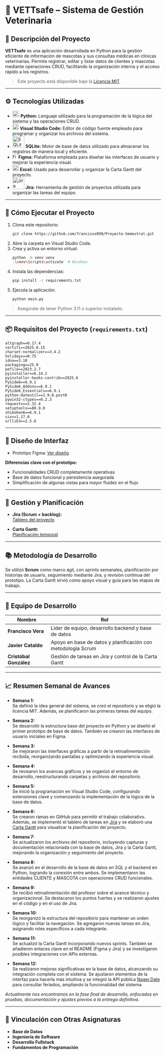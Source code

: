 # 🐾 VETTsafe – Sistema de Gestión Veterinaria

## 📝 Descripción del Proyecto

**VETTsafe** es una aplicación desarrollada en Python para la gestión eficiente de información de mascotas y sus consultas médicas en clínicas veterinarias. Permite registrar, editar y listar datos de clientes y mascotas mediante operaciones CRUD, facilitando la organización interna y el acceso rápido a los registros.

> Este proyecto está disponible bajo la [Licencia MIT](https://github.com/francisxo999/Proyecto-Semestral/blob/main/LICENSE).

---

## ⚙️ Tecnologías Utilizadas

- <img src="https://cdn.jsdelivr.net/gh/devicons/devicon/icons/python/python-original.svg" alt="Python" width="22"/>  **Python:** Lenguaje utilizado para la programación de la lógica del sistema y las operaciones CRUD.
- <img src="https://cdn.jsdelivr.net/gh/devicons/devicon/icons/vscode/vscode-original.svg" alt="Visual Studio Code" width="20"/> **Visual Studio Code:** Editor de código fuente empleado para programar y organizar los archivos del sistema.
- <img src="https://upload.wikimedia.org/wikipedia/commons/3/38/SQLite370.svg" alt="SQLite" width="38"/> **SQLite:** Motor de base de datos utilizado para almacenar los registros de manera local y eficiente.
- <img src="https://upload.wikimedia.org/wikipedia/commons/3/33/Figma-logo.svg" alt="Figma" width="15"/>  **Figma:** Plataforma empleada para diseñar las interfaces de usuario y mejorar la experiencia visual.
- <img src="https://upload.wikimedia.org/wikipedia/commons/3/34/Microsoft_Office_Excel_%282019%E2%80%93present%29.svg" alt="Excel" width="20"/> **Excel:** Usado para desarrollar y organizar la Carta Gantt del proyecto.  
- <img src="https://upload.wikimedia.org/wikipedia/commons/8/8a/Jira_Logo.svg" alt="Jira" width="38"/> **Jira:** Herramienta de gestión de proyectos utilizada para organizar las tareas del equipo.


---

## 🚀 Cómo Ejecutar el Proyecto

1. Clona este repositorio:
   ```bash
   git clone https://github.com/francisxo999/Proyecto-Semestral.git
   ```
2. Abre la carpeta en Visual Studio Code.
3. Crea y activa un entorno virtual:
   ```bash
   python -m venv venv
   .\venv\Scripts\activate  # Windows
   ```
4. Instala las dependencias:
   ```bash
   pip install -r requirements.txt
   ```
5. Ejecuta la aplicación:
   ```bash
   python main.py
   ```

> Asegúrate de tener Python 3.11 o superior instalado.

---

## 📦 Requisitos del Proyecto (`requirements.txt`)

```
altgraph==0.17.4
certifi==2025.6.15
charset-normalizer==3.4.2
holidays==0.75
idna==3.10
packaging==25.0
pefile==2023.2.7
pyinstaller==6.14.2
pyinstaller-hooks-contrib==2025.6
PySide6==6.9.1
PySide6_Addons==6.9.1
PySide6_Essentials==6.9.1
python-dateutil==2.9.0.post0
pywin32-ctypes==0.2.3
requests==2.32.4
setuptools==80.9.0
shiboken6==6.9.1
six==1.17.0
urllib3==2.5.0
```

---

## 🎨 Diseño de Interfaz

- Prototipo Figma: [Ver diseño](https://www.figma.com/proto/dW6zv0OQ8aZEJCwbGtbomC/Vettsafe?node-id=15-115&starting-point-node-id=15%3A115)

**Diferencias clave con el prototipo:**
- Funcionalidades CRUD completamente operativas
- Base de datos funcional y persistencia asegurada
- Simplificación de algunas vistas para mayor fluidez en el flujo

---

## 📅 Gestión y Planificación

- **Jira (Scrum + backlog):**  
  [Tablero del proyecto](https://vettsafe.atlassian.net/jira/software/projects/SCRUM/boards/1/backlog)

- **Carta Gantt:**  
  [Planificación temporal](https://docs.google.com/spreadsheets/d/1c3QkWdsqGV5yM9EpvRcGAK7bTbtyMJmF/edit?usp=sharing)

---

## 📚 Metodología de Desarrollo

Se utilizó **Scrum** como marco ágil, con sprints semanales, planificación por historias de usuario, seguimiento mediante Jira, y revisión continua del prototipo. La Carta Gantt sirvió como apoyo visual y guía para las etapas de trabajo.

---

## 👥 Equipo de Desarrollo

| Nombre             | Rol                                                                  |
|--------------------|-----------------------------------------------------------------------|
| **Francisco Vera** | Líder de equipo, desarrollo backend y base de datos                  |
| **Javier Cataldo** | Apoyo en base de datos y planificación con metodología Scrum         |
| **Cristóbal González** | Gestión de tareas en Jira y control de la Carta Gantt           |

---

## 📈 Resumen Semanal de Avances

- **Semana 1:**  
  Se definió la idea general del sistema, se creó el repositorio y se eligió la licencia MIT. Además, se planificaron las primeras tareas del equipo.

- **Semana 2:**  
  Se desarrolló la estructura base del proyecto en Python y se diseñó el primer prototipo de base de datos. También se crearon las interfaces de usuario iniciales en Figma.

- **Semana 3:**  
  Se mejoraron las interfaces gráficas a partir de la retroalimentación recibida, reorganizando pantallas y optimizando la experiencia visual.

- **Semana 4:**  
  Se revisaron los avances gráficos y se organizó el entorno de desarrollo, reestructurando carpetas y archivos del repositorio.

- **Semana 5:**  
  Se inició la programación en Visual Studio Code, configurando extensiones clave y comenzando la implementación de la lógica de la base de datos.

- **Semana 6:**  
  Se crearon ramas en GitHub para permitir el trabajo colaborativo. Además, se implementó el tablero de tareas en [Jira](https://vettsafe.atlassian.net/jira/software/projects/SCRUM/boards/1/backlog?atlOrigin=eyJpIjoiNjFhMWQzOTVmZDQ3NDUxYTlkZjlkMmRlMjdkMWU4ZWIiLCJwIjoiaiJ9) y se elaboró una [Carta Gantt](https://docs.google.com/spreadsheets/d/1c3QkWdsqGV5yM9EpvRcGAK7bTbtyMJmF/edit?usp=sharing) para visualizar la planificación del proyecto.

- **Semana 7:**  
  Se actualizaron los archivos del repositorio, incluyendo capturas y documentación relacionada con la base de datos, Jira y la Carta Gantt, mejorando la organización y seguimiento del proyecto.

- **Semana 8:**  
  Se avanzó en el desarrollo de la base de datos en SQL y el backend en Python, logrando la conexión entre ambos. Se implementaron las entidades CLIENTE y MASCOTA con operaciones CRUD funcionales.

- **Semana 9:**  
  Se recibió retroalimentación del profesor sobre el avance técnico y organizacional. Se destacaron los puntos fuertes y se realizaron ajustes en el código y en el uso de Jira.

- **Semana 10:**  
  Se reorganizó la estructura del repositorio para mantener un orden lógico y facilitar la navegación. Se agregaron nuevas tareas en Jira, asignando roles específicos a cada integrante.

- **Semana 11:**  
  Se actualizó la Carta Gantt incorporando nuevos sprints. También se añadieron enlaces clave en el README (Figma y Jira) y se investigaron posibles integraciones con APIs externas.

- **Semana 12:**  
  Se realizaron mejoras significativas en la base de datos, alcanzando su integración completa con el sistema. Se ajustaron elementos de la interfaz para hacerla más intuitiva y se integró la API pública [Nager.Date](https://date.nager.at/) para consultar feriados, ampliando la funcionalidad del sistema.

*Actualmente nos encontramos en la fase final de desarrollo, enfocados en pruebas, documentación y ajustes previos a la entrega definitiva.*

---

## 📂 Vinculación con Otras Asignaturas

- **Base de Datos**
- **Ingeniería de Software**
- **Desarrollo Fullstack**
- **Fundamentos de Programación**
